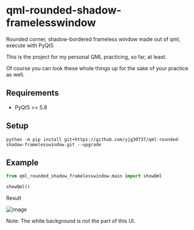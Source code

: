 # qml-rounded-shadow-framelesswindow
Rounded corner, shadow-bordered frameless window made out of qml, execute with PyQt5

This is the project for my personal QML practicing, so far, at least.

Of course you can look these whole things up for the sake of your practice as well.

## Requirements
* PyQt5 >= 5.8

## Setup
`python -m pip install git+https://github.com/yjg30737/qml-rounded-shadow-framelesswindow.git --upgrade`

## Example
```python
from qml_rounded_shadow_framelesswindow.main import showQml

showQml()
```

Result

![image](https://user-images.githubusercontent.com/55078043/171985532-952277b9-cf2a-450d-9bc8-97caaf720b56.png)

Note: The white background is not the part of this UI.


